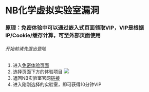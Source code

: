 # NB化学虚拟实验室漏洞

### 原理：免密体验中可以通过嵌入式页面领取VIP，VIP是根据IP/Cookie/缓存计算，可至外部页面使用

###### 开始前请先退出登陆

1. 进入[免密体验页面](https://platform.nobook.com/#/notpwd)
2. 选择页面下方的体验项目
![](https://www.helloimg.com/images/2021/12/11/GS0nAX.png)
3. 返回NB实验室官网[链接](https://www.nobook.com/)
4. 进入刚刚选择的实验室，即可获得10分钟VIP
